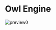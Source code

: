 # Owl Engine

![preview0](https://github.com/user-attachments/assets/37f7f327-f9ff-4a32-a255-d0dbe3a3e60e)
